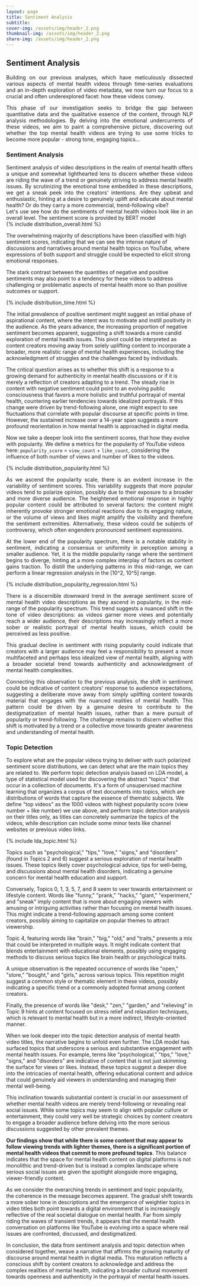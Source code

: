 ```yaml
---
layout: page
title: Sentiment Analysis
subtitle:  
cover-img: /assets/img/header_2.png
thumbnail-img: /assets/img/header_2.png
share-img: /assets/img/header_2.png
---
```


## Sentiment Analysis

<div style="text-align: justify">Building on our previous analyses, which have meticulously dissected various aspects of mental health videos through time-series evaluations and an in-depth exploration of video metadata, we now turn our focus to a crucial and often underexplored facet: how these videos convey. 

This phase of our investigation seeks to bridge the gap between quantitative data and the qualitative essence of the content, through NLP analysis methodologies. By delving into the emotional undercurrents of these videos, we aim to paint a comprehensive picture, discovering out whether the top mental health videos are trying to use some tricks to become more popular - strong tone, engaging topics...
</div>



### Sentiment Analysis
<div style="text-align: justify">Sentiment analysis of video descriptions in the realm of mental health offers a unique and somewhat lighthearted lens to discern whether these videos are riding the wave of a trend or genuinely striving to address mental health issues. By scrutinizing the emotional tone embedded in these descriptions, we get a sneak peek into the creators' intentions. Are they upbeat and enthusiastic, hinting at a desire to genuinely uplift and educate about mental health? Or do they carry a more commercial, trend-following vibe?</div>

<div style="text-align: justify">
Let's use see how do the sentiments of mental health videos look like in an overall level. The sentiment score is provided by BERT model
</div>
{% include distribution_overall.html %}

The overwhelming majority of descriptions have been classified with high sentiment scores, indicating that we can see the intense nature of discussions and narratives around mental health topics on YouTube, where expressions of both support and struggle could be expected to elicit strong emotional responses. 

The stark contrast between the quantities of negative and positive sentiments may also point to a tendency for these videos to address challenging or problematic aspects of mental health more so than positive outcomes or support.

{% include distribution_time.html %}

The initial prevalence of positive sentiment might suggest an initial phase of aspirational content, where the intent was to motivate and instill positivity in the audience. As the years advance, the increasing proportion of negative sentiment becomes apparent, suggesting a shift towards a more candid exploration of mental health issues. This pivot could be interpreted as content creators moving away from solely uplifting content to incorporate a broader, more realistic range of mental health experiences, including the acknowledgment of struggles and the challenges faced by individuals.

The critical question arises as to whether this shift is a response to a growing demand for authenticity in mental health discussions or if it is merely a reflection of creators adapting to a trend. The steady rise in content with negative sentiment could point to an evolving public consciousness that favors a more holistic and truthful portrayal of mental health, countering earlier tendencies towards idealized portrayals. If this change were driven by trend-following alone, one might expect to see fluctuations that correlate with popular discourse at specific points in time. However, the sustained increase over a 14-year span suggests a more profound reorientation in how mental health is approached in digital media.


Now we take a deeper look into the sentiment scores, that how they evolve with popularity. We define a metrics for the popularity of YouTube videos here: `popularity_score` = `view_count` + `like_count`, considering the influence of both number of views and number of likes to the videos.

{% include distribution_popularity.html %}



<div style="text-align: justify">
As we ascend the popularity scale, there is an evident increase in the variability of sentiment scores. This variability suggests that more popular videos tend to polarize opinion, possibly due to their exposure to a broader and more diverse audience. The heightened emotional response in highly popular content could be attributed to several factors: the content might inherently provoke stronger emotional reactions due to its engaging nature, or the volume of views and likes might amplify the visibility and therefore the sentiment extremities. Alternatively, these videos could be subjects of controversy, which often engenders pronounced sentiment expressions.

At the lower end of the popularity spectrum, there is a notable stability in sentiment, indicating a consensus or uniformity in perception among a smaller audience. Yet, it is the middle popularity range where the sentiment begins to diverge, hinting at a more complex interplay of factors as content gains traction. To distill the underlying patterns in this mid-range, we can perform a linear regression analysis in the [10^2, 10^5] range.

{% include distribution_popularity_regression.html %}

There is a discernible downward trend in the average sentiment score of mental health video descriptions as they ascend in popularity, in the mid-range of the popularity spectrum. This trend suggests a nuanced shift in the tone of video descriptions: as videos garner more views and potentially reach a wider audience, their descriptions may increasingly reflect a more sober or realistic portrayal of mental health issues, which could be perceived as less positive.

This gradual decline in sentiment with rising popularity could indicate that creators with a larger audience may feel a responsibility to present a more multifaceted and perhaps less idealized view of mental health, aligning with a broader societal trend towards authenticity and acknowledgment of mental health complexities. 

Connecting this observation to the previous analysis, the shift in sentiment could be indicative of content creators' response to audience expectations, suggesting a deliberate move away from simply uplifting content towards material that engages with the nuanced realities of mental health. This pattern could be driven by a genuine desire to contribute to the destigmatization of mental health issues, rather than a mere pursuit of popularity or trend-following. The challenge remains to discern whether this shift is motivated by a trend or a collective move towards greater awareness and understanding of mental health.

</div>




### Topic Detection
To explore what are the popular videos trying to deliver with such polarized sentiment score distributions, we can detect what are the main topics they are related to. We perform topic detection analysis based on LDA model, a type of statistical model used for discovering the abstract "topics" that occur in a collection of documents. It's a form of unsupervised machine learning that organizes a corpus of text documents into topics, which are distributions of words that capture the essence of thematic subjects.
We define "top videos" as the 1000 videos with highest popularity score (view number + like number) we use above, and perform topic detection analysis on their titles only, as titles can concretely summarize the topics of the videos, while description can include some minor texts like channel websites or previous video links.

{% include lda_topic.html %}

Topics such as "psychological," "tips," "love," "signs," and "disorders" (found in Topics 2 and 6) suggest a serious exploration of mental health issues. These topics likely cover psychological advice, tips for well-being, and discussions about mental health disorders, indicating a genuine concern for mental health education and support.

Conversely, Topics 0, 1, 3, 5, 7, and 8 seem to veer towards entertainment or lifestyle content. Words like "funny," "prank," "hacks," "giant," "experiment," and "sneak" imply content that is more about engaging viewers with amusing or intriguing activities rather than focusing on mental health issues. This might indicate a trend-following approach among some content creators, possibly aiming to capitalize on popular themes to attract viewership.

Topic 4, featuring words like "brain," "big," "old," and "traits," presents a mix that could be interpreted in multiple ways. It might indicate content that blends entertainment with educational elements, possibly using engaging methods to discuss serious topics like brain health or psychological traits.

A unique observation is the repeated occurrence of words like "open," "store," "bought," and "girls," across various topics. This repetition might suggest a common style or thematic element in these videos, possibly indicating a specific trend or a commonly adopted format among content creators.

Finally, the presence of words like "desk," "zen," "garden," and "relieving" in Topic 9 hints at content focused on stress relief and relaxation techniques, which is relevant to mental health but in a more indirect, lifestyle-oriented manner.


When we look deeper into the topic detection analysis of mental health video titles, the narrative begins to unfold even further. The LDA model has surfaced topics that underscore a serious and substantive engagement with mental health issues. For example, terms like "psychological," "tips," "love," "signs," and "disorders" are indicative of content that is not just skimming the surface for views or likes. Instead, these topics suggest a deeper dive into the intricacies of mental health, offering educational content and advice that could genuinely aid viewers in understanding and managing their mental well-being.

This inclination towards substantial content is crucial in our assessment of whether mental health videos are merely trend-following or revealing real social issues. While some topics may seem to align with popular culture or entertainment, they could very well be strategic choices by content creators to engage a broader audience before delving into the more serious discussions suggested by other prevalent themes.

**Our findings show that while there is some content that may appear to follow viewing trends with lighter themes, there is a significant portion of mental health videos that commit to more profound topics**. This balance indicates that the space for mental health content on digital platforms is not monolithic and trend-driven but is instead a complex landscape where serious social issues are given the spotlight alongside more engaging, viewer-friendly content.

As we consider the overarching trends in sentiment and topic popularity, the coherence in the message becomes apparent. The gradual shift towards a more sober tone in descriptions and the emergence of weightier topics in video titles both point towards a digital environment that is increasingly reflective of the real societal dialogue on mental health. Far from simply riding the waves of transient trends, it appears that the mental health conversation on platforms like YouTube is evolving into a space where real issues are confronted, discussed, and destigmatized.

In conclusion, the data from sentiment analysis and topic detection when considered together, weave a narrative that affirms the growing maturity of discourse around mental health in digital media. This maturation reflects a conscious shift by content creators to acknowledge and address the complex realities of mental health, indicating a broader cultural movement towards openness and authenticity in the portrayal of mental health issues.